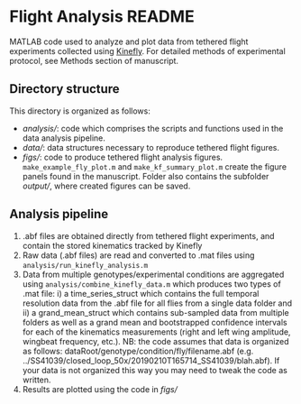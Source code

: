 # Flight Analysis README
MATLAB code used to analyze and plot data from tethered flight experiments collected using [Kinefly](https://github.com/ssafarik/Kinefly.git). For detailed methods of experimental protocol, see Methods section of manuscript. 

## Directory structure
This directory is organized as follows:
  * *analysis/*: code which comprises the scripts and functions used in the data analysis pipeline.
  * *data/*: data structures necessary to reproduce tethered flight figures. 
  * *figs/*: code to produce tethered flight analysis figures. `make_example_fly_plot.m` and `make_kf_summary_plot.m` create the figure panels found in the manuscript. Folder also contains the subfolder *output/*, where created figures can be saved.

## Analysis pipeline
1. .abf files are obtained directly from tethered flight experiments, and contain the stored kinematics tracked by Kinefly
2. Raw data (.abf files) are read and converted to .mat files using `analysis/run_kinefly_analysis.m`
3. Data from multiple genotypes/experimental conditions are aggregated using `analysis/combine_kinefly_data.m` which produces two types of .mat file: i) a time_series_struct which contains the full temporal resolution data from the .abf file for all flies from a single data folder and ii) a grand_mean_struct which contains sub-sampled data from multiple folders as well as a grand mean and bootstrapped confidence intervals for each of the kinematics measurements (right and left wing amplitude, wingbeat frequency, etc.). NB: the code assumes that data is organized as follows: dataRoot/genotype/condition/fly/filename.abf (e.g. ../SS41039/closed_loop_50x/20190210T165714_SS41039/blah.abf). If your data is not organized this way you may need to tweak the code as written.
4. Results are plotted using the code in *figs/*
